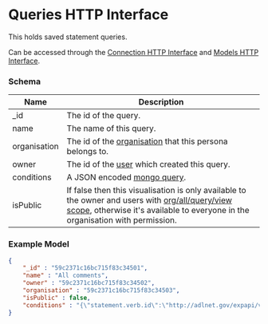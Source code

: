---
---

# Queries HTTP Interface

This holds saved statement queries.

Can be accessed through the [Connection HTTP Interface](../http-connection) and [Models HTTP Interface](../http-models). 

### Schema

Name | Description
--- | ---
_id | The id of the query.
name | The name of this query.
organisation | The id of the [organisation](../http-organisations#schema) that this persona belongs to.
owner | The id of the [user](../http-users#schema) which created this query.
conditions | A JSON encoded [mongo query](https://docs.mongodb.com/manual/tutorial/query-documents/).
isPublic | If false then this visualisation is only available to the owner and users with [org/all/query/view scope](../http-roles/#organisation-scopes), otherwise it's available to everyone in the organisation with permission.

### Example Model

```json
{
	"_id" : "59c2371c16bc715f83c34501",
	"name" : "All comments",
	"owner" : "59c2371c16bc715f83c34502",
	"organisation" : "59c2371c16bc715f83c34503",
	"isPublic" : false,
	"conditions" : "{\"statement.verb.id\":\"http://adlnet.gov/expapi/verbs/commented\"}"
}
```

